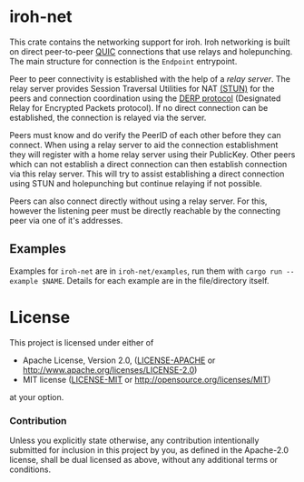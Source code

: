 # iroh-net

This crate contains the networking support for iroh. Iroh networking is built on direct peer-to-peer [QUIC](https://en.wikipedia.org/wiki/QUIC) connections that use relays and holepunching. The main structure for connection is the `Endpoint` entrypoint.

Peer to peer connectivity is established with the help of a _relay server_. The relay server provides Session Traversal Utilities for NAT [(STUN)](https://en.wikipedia.org/wiki/STUN) for the peers and connection coordination using the [DERP protocol](https://pkg.go.dev/tailscale.com/derp) (Designated Relay for Encrypted Packets protocol). If no direct connection can be established, the connection is relayed via the server.

Peers must know and do verify the PeerID of each other before they can connect. When using a relay server to aid the connection establishment they will register with a home relay server using their PublicKey.  Other peers which can not establish a direct connection can then establish connection via this relay server.  This will try to assist establishing a direct connection using STUN and holepunching but continue relaying if not possible.

Peers can also connect directly without using a relay server. For this, however the listening peer must be directly reachable by the connecting peer via one of it's addresses.

## Examples

Examples for `iroh-net` are in `iroh-net/examples`, run them with `cargo run --example $NAME`. Details for each example are in the file/directory itself.

# License

This project is licensed under either of

 * Apache License, Version 2.0, ([LICENSE-APACHE](LICENSE-APACHE) or
   http://www.apache.org/licenses/LICENSE-2.0)
 * MIT license ([LICENSE-MIT](LICENSE-MIT) or
   http://opensource.org/licenses/MIT)

at your option.

### Contribution

Unless you explicitly state otherwise, any contribution intentionally submitted
for inclusion in this project by you, as defined in the Apache-2.0 license,
shall be dual licensed as above, without any additional terms or conditions.
